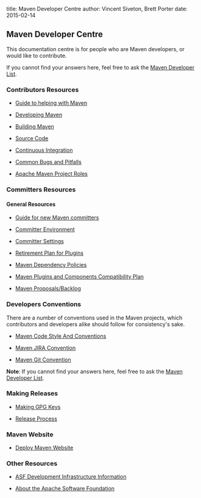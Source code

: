 title: Maven Developer Centre
author: Vincent Siveton, Brett Porter
date: 2015-02-14

<!--
Licensed to the Apache Software Foundation (ASF) under one
or more contributor license agreements.  See the NOTICE file
distributed with this work for additional information
regarding copyright ownership.  The ASF licenses this file
to you under the Apache License, Version 2.0 (the
"License"); you may not use this file except in compliance
with the License.  You may obtain a copy of the License at

    http://www.apache.org/licenses/LICENSE-2.0

Unless required by applicable law or agreed to in writing,
software distributed under the License is distributed on an
"AS IS" BASIS, WITHOUT WARRANTIES OR CONDITIONS OF ANY
KIND, either express or implied.  See the License for the
specific language governing permissions and limitations
under the License.
-->

## Maven Developer Centre


 This documentation centre is for people who are Maven developers, or would like to contribute.


 If you cannot find your answers here, feel free to ask the [Maven Developer List](mailto:dev@maven.apache.org).


### Contributors Resources



 - [Guide to helping with Maven](../guides/development/guide-helping.html)

 - [Developing Maven](../guides/development/guide-maven-development.html)

 - [Building Maven](../guides/development/guide-building-maven.html)

 - [Source Code](../scm.html)

 - [Continuous Integration](https://ci-maven.apache.org/job/Maven/job/maven-box/)

 - [Common Bugs and Pitfalls](../plugin-developers/common-bugs.html)

 - [Apache Maven Project Roles](../project-roles.html)



### Committers Resources


#### General Resources



 - [Guide for new Maven committers](./welcome-to-new-committers.html)

 - [Committer Environment](./committer-environment.html)

 - [Committer Settings](./committer-settings.html)

 - [Retirement Plan for Plugins](./retirement-plan-plugins.html)

 - [Maven Dependency Policies](./dependency-policies.html)

 - [Maven Plugins and Components Compatibility Plan](./compatibility-plan.html)

 - [Maven Proposals/Backlog](https://cwiki.apache.org/confluence/pages/viewpage.action?pageId\=5964567)




### Developers Conventions


 There are a number of conventions used in the Maven projects, which contributors and developers alike should follow for consistency's sake.



 - [Maven Code Style And Conventions](./conventions/code.html)

 - [Maven JIRA Convention](./conventions/jira.html)

 - [Maven Git Convention](./conventions/git.html)


 **Note**: If you cannot find your answers here, feel free to ask the [Maven Developer List](mailto:dev@maven.apache.org).



### Making Releases



 - [Making GPG Keys](./release/pmc-gpg-keys.html)

 - [Release Process](./release/index.html)



### Maven Website



 - [Deploy Maven Website](./website/index.html)



### Other Resources



 - [ASF Development Infrastructure Information](https://www.apache.org/dev/)

 - [About the Apache Software Foundation](https://www.apache.org/foundation/)


<!-- TODO: tasks as buttons? -->
<!-- TODO: de-dupe with existing documents in community -->
<!-- TODO: clean up, have cookbook with more in depth documents like cutting releases, etc. -->

